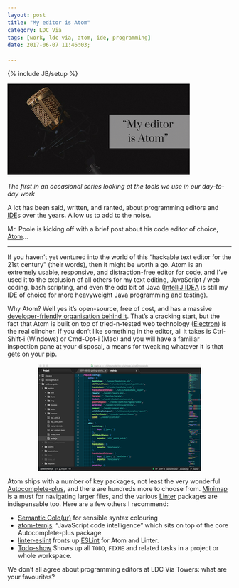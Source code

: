 ```yaml
---
layout: post
title: "My editor is Atom"
category: LDC Via
tags: [work, ldc via, atom, ide, programming]
date: 2017-06-07 11:46:03;

---
```


{% include JB/setup %}

<div class="blog-header">
  <img src="/assets/img/blog/atom-header.png" alt="Header image: Atom, code editor" title="Header image: Atom, code editor" height="205px" width="410px" />
  </div>

_The first in an occasional series looking at the tools we use in our day-to-day work_

A lot has been said, written, and ranted, about programming editors and <abbr title="Integrated Development Environment">IDE</abbr>s over the years. Allow us to add to the noise.

Mr. Poole is kicking off with a brief post about his code editor of choice, [Atom](https://atom.io)&hellip;

----

If you haven’t yet ventured into the world of this “hackable text editor for the 21st century” (their words), then it might be worth a go. Atom is an extremely usable, responsive, and distraction-free editor for code, and I’ve used it to the exclusion of all others for my text editing, JavaScript / web coding, bash scripting, and even the odd bit of Java ([IntelliJ IDEA](https://www.jetbrains.com/idea/) is still my IDE of choice for more heavyweight Java programming and testing).

Why Atom? Well yes it’s open-source, free of cost, and has a massive [developer-friendly organisation behind it](https://github.com). That’s a cracking start, but the fact that Atom is built on top of tried-n-tested web technology ([Electron](https://electron.atom.io)) is the real clincher. If you don’t like something in the editor, all it takes is Ctrl-Shift-i (Windows) or Cmd-Opt-i (Mac) and you will have a familiar inspection pane at your disposal, a means for tweaking whatever it is that gets on your pip.

<img src="/assets/img/blog/atom-scrn.png" alt="Screenshot: Atom running on macOS" title="Screenshot: Atom running on macOS" height="241" width="366" style="display: block; margin: 1em auto "/>

Atom ships with a number of key packages, not least the very wonderful [Autocomplete-plus](https://github.com/atom/autocomplete-plus), and there are hundreds more to choose from. [Minimap](https://atom.io/packages/minimap) is a must for navigating larger files, and the various [Linter](https://github.com/steelbrain/linter) packages are indispensable too. Here are a few others I recommend:

* [Semantic Colo(ur)](http://atom.io/packages/semanticolor) for sensible syntax colouring
* [atom-ternjs](https://atom.io/packages/atom-ternjs): “JavaScript code intelligence” which sits on top of the core Autocomplete-plus package
* [linter-eslint](https://github.com/AtomLinter/linter-eslint) fronts up [ESLint](http://eslint.org) for Atom and Linter.
* [Todo-show](https://atom.io/packages/todo-show) Shows up all `TODO`, `FIXME` and related tasks in a project or whole workspace.

We don’t all agree about programming editors at LDC Via Towers: what are your favourites?
